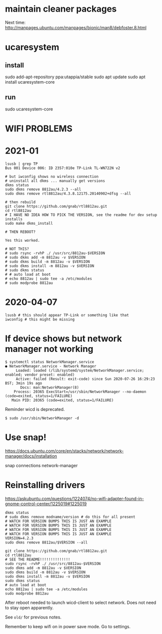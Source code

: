 # maintain cleaner packages

Next time: http://manpages.ubuntu.com/manpages/bionic/man8/debfoster.8.html

# ucaresystem

## install

sudo add-apt-repository ppa:utappia/stable
sudo apt update
sudo apt install ucaresystem-core

## run
sudo ucaresystem-core


# WIFI PROBLEMS

# 2021-01

    lsusb | grep TP
    Bus 001 Device 006: ID 2357:010e TP-Link TL-WN722N v2

    # but iwconfig shows no wireless connection
    # uninstall all dkms ... manually get versions
    dkms status
    sudo dkms remove 8812au/4.2.3 --all
    sudo dkms remove rtl8812au/4.3.8.12175.20140902+dfsg --all

    # then rebuild
    git clone https://github.com/gnab/rtl8812au.git
    cd rtl8812au
    # I HAVE NO IDEA HOW TO PICK THE VERSION, see the readme for dev setup installs
    sudo make dkms_install

    # THEN REBOOT?

    Yes this worked.

    # NOT THIS?
    # sudo rsync -rvhP ./ /usr/src/8812au-$VERSION
    # sudo dkms add -m 8812au -v $VERSION
    # sudo dkms build -m 8812au -v $VERSION
    # sudo dkms install -m 8812au -v $VERSION
    # sudo dkms status
    # # auto load at boot
    # echo 8812au | sudo tee -a /etc/modules
    # sudo modprobe 8812au


# 2020-04-07

    lsusb # this should appear TP-Link or something like that
    iwconfig # this might be missing

# If device shows but network manager not working

    $ systemctl status NetworkManager.service
    ● NetworkManager.service - Network Manager
         Loaded: loaded (/lib/systemd/system/NetworkManager.service; enabled; vendor preset: enabled)
         Active: failed (Result: exit-code) since Sun 2020-07-26 16:29:23 BST; 3min 19s ago
           Docs: man:NetworkManager(8)
        Process: 20365 ExecStart=/usr/sbin/NetworkManager --no-daemon (code=exited, status=1/FAILURE)
       Main PID: 20365 (code=exited, status=1/FAILURE)

Reminder wicd is deprecated.

    $ sudo /usr/sbin/NetworkManager -d

# Use snap!

https://docs.ubuntu.com/core/en/stacks/network/network-manager/docs/installation

snap connections network-manager

# Reinstalling drivers

https://askubuntu.com/questions/1224074/no-wifi-adapter-found-in-gnome-control-center/1225019#1225019

    dkms status
    # sudo dkms remove modname/version # do this for all present
    # WATCH FOR VERSION BUMPS THIS IS JUST AN EXAMPLE
    # WATCH FOR VERSION BUMPS THIS IS JUST AN EXAMPLE
    # WATCH FOR VERSION BUMPS THIS IS JUST AN EXAMPLE
    # WATCH FOR VERSION BUMPS THIS IS JUST AN EXAMPLE
    VERSION=4.2.3
    sudo dkms remove 8812au/$VERSION --all

    git clone https://github.com/gnab/rtl8812au.git
    cd rtl8812au
    # SEE THE README!!!!!!!!!!!!!!
    sudo rsync -rvhP ./ /usr/src/8812au-$VERSION
    sudo dkms add -m 8812au -v $VERSION
    sudo dkms build -m 8812au -v $VERSION
    sudo dkms install -m 8812au -v $VERSION
    sudo dkms status
    # auto load at boot
    echo 8812au | sudo tee -a /etc/modules
    sudo modprobe 8812au


After reboot needed to launch wicd-client to select network. Does not need to stay open apparently.

See `old/` for previous notes.

Remember to keep wifi on in power save mode. Go to settings.
